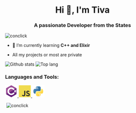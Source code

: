 <h1 align="center">Hi 👋, I'm Tiva</h1>
<h3 align="center">A passionate Developer from the States</h3>

<p align="left"> <img src="https://komarev.com/ghpvc/?username=conclick&label=Profile%20views&color=0e75b6&style=flat" alt="conclick" /> </p>

- 🌱 I’m currently learning **C++ and Elixir**

- All my projects or most are private

![Github stats](https://github-readme-stats-psi-seven-58.vercel.app/api?username=itztiva&theme=highcontrast&show_icons=true&count_private=true&include_all_commits=true)
![Top lang](https://github-readme-stats-psi-seven-58.vercel.app/api/top-langs/?username=itztiva&layout=donut-vertical&theme=blue-green&exclude_repo=github-readme-stats)

<h3 align="left">Languages and Tools:</h3>
<a href="https://www.w3schools.com/cs/" target="_blank" rel="noreferrer"> <img src="https://raw.githubusercontent.com/devicons/devicon/master/icons/csharp/csharp-original.svg" alt="csharp" width="40" height="40"/> </a> <a href="https://developer.mozilla.org/en-US/docs/Web/JavaScript" target="_blank" rel="noreferrer"> <img src="https://raw.githubusercontent.com/devicons/devicon/master/icons/javascript/javascript-original.svg" alt="javascript" width="40" height="40"/> </a> <a href="https://www.python.org" target="_blank" rel="noreferrer"> <img src="https://raw.githubusercontent.com/devicons/devicon/master/icons/python/python-original.svg" alt="python" width="40" height="40"/> </a> </p>

<p>&nbsp;<img align="center" src="https://github-readme-stats.vercel.app/api?username=itztiva&show_icons=true&locale=en" alt="conclick" /></p>


